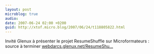 ```yaml
---
layout: post
microblog: true
audio: 
date: 2007-06-24 02:00 +0200
guid: http://xtof.micro.blog/2007/06/24/t118805822.html
---
```

Invité Glenux à présenter le projet ResumeShuffle sur Microformateurs : source à terminer  [webdarcs.glenux.net/ResumeShu...](http://webdarcs.glenux.net/ResumeShuffle/)
